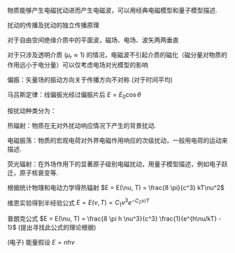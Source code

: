物质能够产生电磁扰动进而产生电磁波，可以用经典电磁模型和量子模型描述.

扰动的传播及扰动的独立传播原理

对于自由空间绝缘介质中的平面波，磁场、电场、波矢两两垂直

对于只涉及透明介质 $(\mu_r \approx 1)$ 的情况，电磁波不引起介质的磁化（磁分量对物质的作用远小于电分量）可以仅考虑电场对光模型的影响

偏振：矢量场的振动方向关于传播方向不对称 (对于时间平均)

马吕斯定律：线偏振光经过偏振片后 $E = E_0 \cos \theta$

按扰动种类分为：

热辐射：物质在无对外扰动响应情况下产生的背景扰动.

电磁振荡：物质的宏观电荷对外界电磁作用响应的次级扰动，一般用电荷的运动来描述.

荧光辐射：在外场作用下的显著原子级别电磁扰动，用量子模型描述，例如电子跃迁，原子核衰变等.

根据统计物理和电动力学得热辐射 $E = E(\nu, T) = \frac{8 \pi}{c^3} kT\nu^2$

维恩实验得到半经验公式 $E = E(\nu, T) = C_1\nu^3e^{-C_2\nu/T}$

普朗克公式 $E = E(\nu, T) = \frac{8 \pi h \nu^3}{c^3} \frac{1}{e^{h\nu/kT} - 1}$ (提出寻找此公式的理论根据)

(电子) 能量假设 $E = nh\nu$